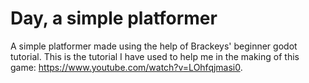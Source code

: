 # Day, a simple platformer
A simple platformer made using the help of Brackeys' beginner godot tutorial.
This is the tutorial I have used to help me in the making of this game: https://www.youtube.com/watch?v=LOhfqjmasi0.

